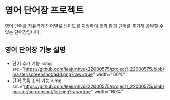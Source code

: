 # 영어 단어장 프로젝트
영어 단어를 자유롭게 단어별로 난이도를 지정하여 뜻과 함께 단어를 추가해 공부할 수 있는 단어장입니다.

## 영어 단어장 기능 설명
- 단어 추가 기능
<img
src="https://github.com/leejunhyuk22000575/project1_22000575/blob/master/screenshot/add.png?raw=true" width="60%" 
- 단어 목록 조회 기능
<img
src="https://github.com/leejunhyuk22000575/project1_22000575/blob/master/screenshot/list.png?raw=true" width="60%"
